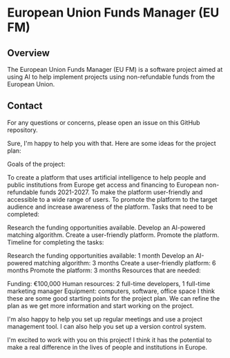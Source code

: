 # European Union Funds Manager (EU FM)

## Overview

The European Union Funds Manager (EU FM) is a software project aimed at using AI to help implement projects using non-refundable funds from the European Union.


## Contact

For any questions or concerns, please open an issue on this GitHub repository.



Sure, I'm happy to help you with that. Here are some ideas for the project plan:

Goals of the project:

To create a platform that uses artificial intelligence to help people and public institutions from Europe get access and financing to European non-refundable funds 2021-2027.
To make the platform user-friendly and accessible to a wide range of users.
To promote the platform to the target audience and increase awareness of the platform.
Tasks that need to be completed:

Research the funding opportunities available.
Develop an AI-powered matching algorithm.
Create a user-friendly platform.
Promote the platform.
Timeline for completing the tasks:

Research the funding opportunities available: 1 month
Develop an AI-powered matching algorithm: 3 months
Create a user-friendly platform: 6 months
Promote the platform: 3 months
Resources that are needed:

Funding: €100,000
Human resources: 2 full-time developers, 1 full-time marketing manager
Equipment: computers, software, office space
I think these are some good starting points for the project plan. We can refine the plan as we get more information and start working on the project.

I'm also happy to help you set up regular meetings and use a project management tool. I can also help you set up a version control system.

I'm excited to work with you on this project! I think it has the potential to make a real difference in the lives of people and institutions in Europe.
